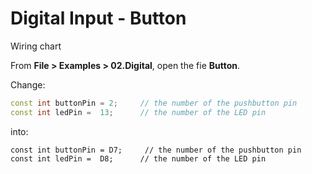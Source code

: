 # Digital Input - Button

Wiring chart



From __File > Examples > 02.Digital__, open the fie __Button__.

Change:
```C++
const int buttonPin = 2;     // the number of the pushbutton pin
const int ledPin =  13;      // the number of the LED pin
```

into:
```
const int buttonPin = D7;     // the number of the pushbutton pin
const int ledPin =  D8;      // the number of the LED pin

```
